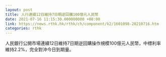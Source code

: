 ```yaml
---
layout: post
title: 人行連續12日維持7日期逆回購100億元人民幣
date: 2021-07-16 11:15:30.000000000 +08:00
link: https://news.rthk.hk/rthk/ch/component/k2/1601098-20210716.htm
categories: rthk
---
```


人民銀行公開市場連續12日維持7日期逆回購操作規模100億元人民幣，中標利率維持2.2%，完全對沖今日到期量。

